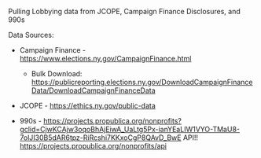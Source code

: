 Pulling Lobbying data from JCOPE, Campaign Finance Disclosures, and 990s

Data Sources:

- Campaign Finance - https://www.elections.ny.gov/CampaignFinance.html 
  - Bulk Download: https://publicreporting.elections.ny.gov/DownloadCampaignFinanceData/DownloadCampaignFinanceData
  

- JCOPE - https://ethics.ny.gov/public-data

- 990s - https://projects.propublica.org/nonprofits?gclid=CjwKCAjw3oqoBhAjEiwA_UaLtg5Px-ianYEaLIW1VYO-TMaU8-7olJI30B5dAR6tpz-RiRcshi7KKxoCgP8QAvD_BwE 
	API!! https://projects.propublica.org/nonprofits/api 
